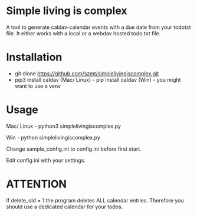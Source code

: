 # Simple living is complex

A tool to generate caldav-calendar events with a due date from your todotxt file. It either works with a local or a webdav hosted todo.txt file.

# Installation

* git clone https://github.com/szmt/simplelivingiscomplex.git
* pip3 install caldav (Mac/ Linux) - pip install caldav (Win) - you might want to use a venv

# Usage

Mac/ Linux - python3 simplelivingiscomplex.py

Win - python simplelivingiscomplex.py

Change sample_config.ini to config.ini before first start.

Edit config.ini with your settings.

# ATTENTION

If delete_old = 1 the program deletes ALL calendar entries. Therefore you should use a dedicated calendar for your todos.
